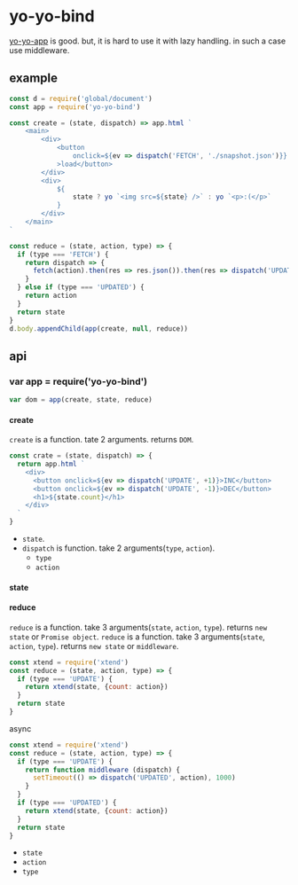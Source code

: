 # yo-yo-bind

[yo-yo-app](https://www.npmjs.com/package/yo-yo-app) is good. but, it is hard to use it with lazy handling. in such a case use middleware.

## example

```js
const d = require('global/document')
const app = require('yo-yo-bind')

const create = (state, dispatch) => app.html `
    <main>
        <div>
            <button
                onclick=${ev => dispatch('FETCH', './snapshot.json')}}
            >load</button>
        </div>
        <div>
            ${
                state ? yo `<img src=${state} />` : yo `<p>:(</p>`
            }
        </div>
    </main>
`

const reduce = (state, action, type) => {
  if (type === 'FETCH') {
    return dispatch => {
      fetch(action).then(res => res.json()).then(res => dispatch('UPDATED', res.src))
    }
  } else if (type === 'UPDATED') {
    return action
  }
  return state
}
d.body.appendChild(app(create, null, reduce))
```

## api

### var app = require('yo-yo-bind')

```js
var dom = app(create, state, reduce)
```

#### create

`create` is a function. tate 2 arguments. returns `DOM`.

```js
const crate = (state, dispatch) => {
  return app.html `
    <div>
      <button onclick=${ev => dispatch('UPDATE', +1)}>INC</button>
      <button onclick=${ev => dispatch('UPDATE', -1)}>DEC</button>
      <h1>${state.count}</h1>
    </div>
  `
}
```

* `state`.
* `dispatch` is function. take 2 arguments(`type`, `action`).
  * `type`
  * `action`

#### state

#### reduce

`reduce` is a function. take 3 arguments(`state`, `action`, `type`). returns `new state` or `Promise object`.
`reduce` is a function. take 3 arguments(`state`, `action`, `type`). returns `new state` or `middleware`.

```js
const xtend = require('xtend')
const reduce = (state, action, type) => {
  if (type === 'UPDATE') {
    return xtend(state, {count: action})
  }
  return state
}
```

async

```js
const xtend = require('xtend')
const reduce = (state, action, type) => {
  if (type === 'UPDATE') {
    return function middleware (dispatch) {
      setTimeout(() => dispatch('UPDATED', action), 1000)
    }
  }
  if (type === 'UPDATED') {
    return xtend(state, {count: action})
  }
  return state
}
```

* `state`
* `action`
* `type`

